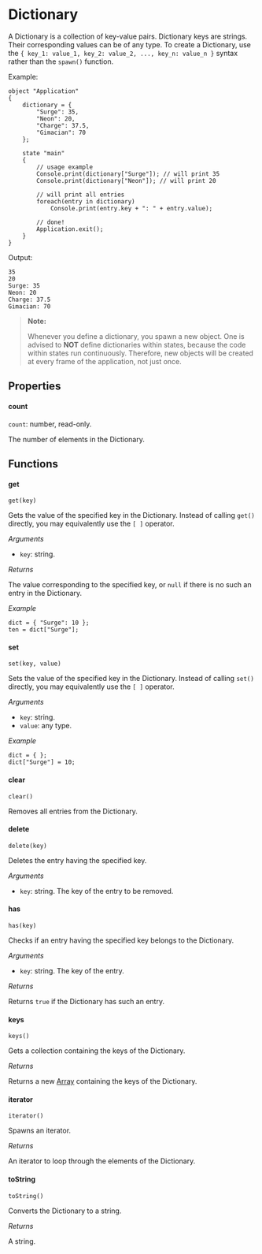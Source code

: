 Dictionary
==========

A Dictionary is a collection of key-value pairs. Dictionary keys are strings. Their corresponding values can be of any type. To create a Dictionary, use the `{ key_1: value_1, key_2: value_2, ..., key_n: value_n }` syntax rather than the `spawn()` function.

Example:

```
object "Application"
{
    dictionary = {
        "Surge": 35,
        "Neon": 20,
        "Charge": 37.5,
        "Gimacian": 70
    };

    state "main"
    {
        // usage example
        Console.print(dictionary["Surge"]); // will print 35
        Console.print(dictionary["Neon"]); // will print 20

        // will print all entries
        foreach(entry in dictionary)
            Console.print(entry.key + ": " + entry.value);

        // done!
        Application.exit();
    }
}
```

Output:

```
35
20
Surge: 35
Neon: 20
Charge: 37.5
Gimacian: 70
```

> **Note:**
> 
> Whenever you define a dictionary, you spawn a new object. One is advised to **NOT** define dictionaries within states, because the code within states run continuously. Therefore, new objects will be created at every frame of the application, not just once.

Properties
----------

#### count

`count`: number, read-only.

The number of elements in the Dictionary.

Functions
---------

#### get

`get(key)`

Gets the value of the specified key in the Dictionary. Instead of calling `get()` directly, you may equivalently use the `[ ]` operator.

*Arguments*

* `key`: string.

*Returns*

The value corresponding to the specified key, or `null` if there is no such an entry in the Dictionary.

*Example*

```
dict = { "Surge": 10 };
ten = dict["Surge"];
```

#### set

`set(key, value)`

Sets the value of the specified key in the Dictionary. Instead of calling `set()` directly, you may equivalently use the `[ ]` operator.

*Arguments*

* `key`: string.
* `value`: any type.

*Example*

```
dict = { };
dict["Surge"] = 10;
```

#### clear

`clear()`

Removes all entries from the Dictionary.

#### delete

`delete(key)`

Deletes the entry having the specified key.

*Arguments*

* `key`: string. The key of the entry to be removed.

#### has

`has(key)`

Checks if an entry having the specified key belongs to the Dictionary.

*Arguments*

* `key`: string. The key of the entry.

*Returns*

Returns `true` if the Dictionary has such an entry.

#### keys

`keys()`

Gets a collection containing the keys of the Dictionary.

*Returns*

Returns a new [Array](array) containing the keys of the Dictionary.

#### iterator

`iterator()`

Spawns an iterator.

*Returns*

An iterator to loop through the elements of the Dictionary.

#### toString

`toString()`

Converts the Dictionary to a string.

*Returns*

A string.